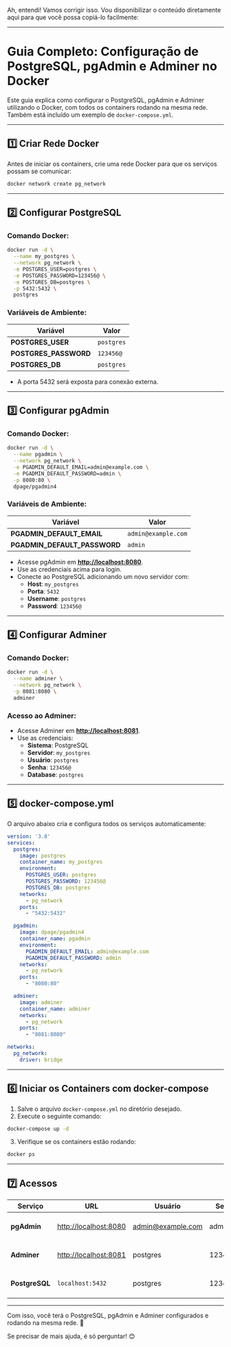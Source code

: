Ah, entendi! Vamos corrigir isso. Vou disponibilizar o conteúdo diretamente aqui para que você possa copiá-lo facilmente:

---

# **Guia Completo: Configuração de PostgreSQL, pgAdmin e Adminer no Docker**

Este guia explica como configurar o PostgreSQL, pgAdmin e Adminer utilizando o Docker, com todos os containers rodando na mesma rede. Também está incluído um exemplo de `docker-compose.yml`.

---

## **1️⃣ Criar Rede Docker**

Antes de iniciar os containers, crie uma rede Docker para que os serviços possam se comunicar:

```bash
docker network create pg_network
```

---

## **2️⃣ Configurar PostgreSQL**

### Comando Docker:
```bash
docker run -d \
  --name my_postgres \
  --network pg_network \
  -e POSTGRES_USER=postgres \
  -e POSTGRES_PASSWORD=123456@ \
  -e POSTGRES_DB=postgres \
  -p 5432:5432 \
  postgres
```

### Variáveis de Ambiente:
| Variável              | Valor         |
|-----------------------|---------------|
| **POSTGRES_USER**     | `postgres`    |
| **POSTGRES_PASSWORD** | `123456@`     |
| **POSTGRES_DB**       | `postgres`    |

- A porta 5432 será exposta para conexão externa.

---

## **3️⃣ Configurar pgAdmin**

### Comando Docker:
```bash
docker run -d \
  --name pgadmin \
  --network pg_network \
  -e PGADMIN_DEFAULT_EMAIL=admin@example.com \
  -e PGADMIN_DEFAULT_PASSWORD=admin \
  -p 8080:80 \
  dpage/pgadmin4
```

### Variáveis de Ambiente:
| Variável                  | Valor               |
|---------------------------|---------------------|
| **PGADMIN_DEFAULT_EMAIL** | `admin@example.com` |
| **PGADMIN_DEFAULT_PASSWORD** | `admin`         |

- Acesse pgAdmin em **[http://localhost:8080](http://localhost:8080)**.
- Use as credenciais acima para login.
- Conecte ao PostgreSQL adicionando um novo servidor com:
  - **Host**: `my_postgres`
  - **Porta**: `5432`
  - **Username**: `postgres`
  - **Password**: `123456@`

---

## **4️⃣ Configurar Adminer**

### Comando Docker:
```bash
docker run -d \
  --name adminer \
  --network pg_network \
  -p 8081:8080 \
  adminer
```

### Acesso ao Adminer:
- Acesse Adminer em **[http://localhost:8081](http://localhost:8081)**.
- Use as credenciais:
  - **Sistema**: PostgreSQL
  - **Servidor**: `my_postgres`
  - **Usuário**: `postgres`
  - **Senha**: `123456@`
  - **Database**: `postgres`

---

## **5️⃣ docker-compose.yml**

O arquivo abaixo cria e configura todos os serviços automaticamente:

```yaml
version: '3.8'
services:
  postgres:
    image: postgres
    container_name: my_postgres
    environment:
      POSTGRES_USER: postgres
      POSTGRES_PASSWORD: 123456@
      POSTGRES_DB: postgres
    networks:
      - pg_network
    ports:
      - "5432:5432"

  pgadmin:
    image: dpage/pgadmin4
    container_name: pgadmin
    environment:
      PGADMIN_DEFAULT_EMAIL: admin@example.com
      PGADMIN_DEFAULT_PASSWORD: admin
    networks:
      - pg_network
    ports:
      - "8080:80"

  adminer:
    image: adminer
    container_name: adminer
    networks:
      - pg_network
    ports:
      - "8081:8080"

networks:
  pg_network:
    driver: bridge
```

---

## **6️⃣ Iniciar os Containers com docker-compose**

1. Salve o arquivo `docker-compose.yml` no diretório desejado.
2. Execute o seguinte comando:

```bash
docker-compose up -d
```

3. Verifique se os containers estão rodando:

```bash
docker ps
```

---

## **7️⃣ Acessos**

| Serviço      | URL                     | Usuário             | Senha        | Observação            |
|--------------|-------------------------|---------------------|--------------|-----------------------|
| **pgAdmin**  | [http://localhost:8080](http://localhost:8080) | admin@example.com | admin        | Interface web para gerenciar o PostgreSQL. |
| **Adminer**  | [http://localhost:8081](http://localhost:8081) | postgres           | 123456@      | Gerenciamento simples do PostgreSQL.      |
| **PostgreSQL** | `localhost:5432`      | postgres           | 123456@      | Banco de dados principal.                |

---

Com isso, você terá o PostgreSQL, pgAdmin e Adminer configurados e rodando na mesma rede. 🚀

Se precisar de mais ajuda, é só perguntar! 😊